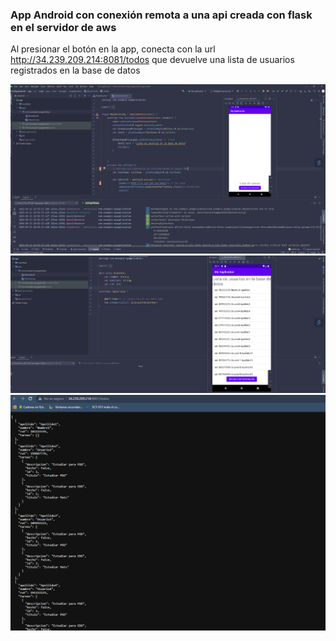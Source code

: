 ### App Android con conexión remota a una api creada con flask en el servidor de aws

Al presionar el botón en la app, conecta con la url http://34.239.209.214:8081/todos que devuelve una lista de usuarios registrados en la base de datos

<img alt="captura 1" src="Captura de pantalla 2023-09-21 205548.png"/>

<img alt="captura 1" src="Captura de pantalla 2023-09-21 211137.png"/>

<img alt="captura 1" src="Captura de pantalla 2023-09-21 211243.png"/>